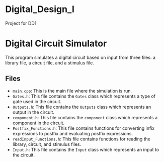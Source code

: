 # Digital_Design_I
Project for DD1

# Digital Circuit Simulator

This program simulates a digital circuit based on input from three files: a library file, a circuit file, and a stimulus file. 

## Files

- `main.cpp`: This is the main file where the simulation is run.
- `Gates.h`: This file contains the `Gates` class which represents a type of gate used in the circuit.
- `Outputs.h`: This file contains the `Outputs` class which represents an output in the circuit.
- `component.h`: This file contains the `component` class which represents a component in the circuit.
- `Postfix_Functions.h`: This file contains functions for converting infix expressions to postfix and evaluating postfix expressions.
- `readInput_Functions.h`: This file contains functions for reading the library, circuit, and stimulus files.
- `Input.h`: This file contains the `Input` class which represents an input to the circuit.


